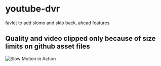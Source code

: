 # youtube-dvr
favlet to add slomo and skip back, ahead features

## Quality and video clipped only because of size limits on github asset files

![Slow Motion in Action](./BigShotBrunson.gif "Brunson Big Shot")
